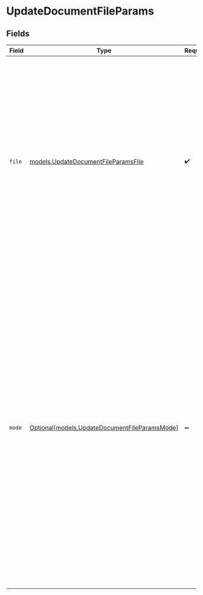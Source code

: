 # UpdateDocumentFileParams


## Fields

| Field                                                                                                                                                                                                                                                                                                                                                                                                                                                                       | Type                                                                                                                                                                                                                                                                                                                                                                                                                                                                        | Required                                                                                                                                                                                                                                                                                                                                                                                                                                                                    | Description                                                                                                                                                                                                                                                                                                                                                                                                                                                                 |
| --------------------------------------------------------------------------------------------------------------------------------------------------------------------------------------------------------------------------------------------------------------------------------------------------------------------------------------------------------------------------------------------------------------------------------------------------------------------------- | --------------------------------------------------------------------------------------------------------------------------------------------------------------------------------------------------------------------------------------------------------------------------------------------------------------------------------------------------------------------------------------------------------------------------------------------------------------------------- | --------------------------------------------------------------------------------------------------------------------------------------------------------------------------------------------------------------------------------------------------------------------------------------------------------------------------------------------------------------------------------------------------------------------------------------------------------------------------- | --------------------------------------------------------------------------------------------------------------------------------------------------------------------------------------------------------------------------------------------------------------------------------------------------------------------------------------------------------------------------------------------------------------------------------------------------------------------------- |
| `file`                                                                                                                                                                                                                                                                                                                                                                                                                                                                      | [models.UpdateDocumentFileParamsFile](../models/updatedocumentfileparamsfile.md)                                                                                                                                                                                                                                                                                                                                                                                            | :heavy_check_mark:                                                                                                                                                                                                                                                                                                                                                                                                                                                          | The binary file to upload, extract, and index for retrieval. The following file types are supported: Plain Text: `.eml` `.html` `.json` `.md` `.msg` `.rst` `.rtf` `.txt` `.xml`<br/>Images: `.png` `.webp` `.jpg` `.jpeg` `.tiff` `.bmp` `.heic`<br/>Documents: `.csv` `.doc` `.docx` `.epub` `.epub+zip` `.odt` `.pdf` `.ppt` `.pptx` `.tsv` `.xlsx` `.xls`.                                                                                                              |
| `mode`                                                                                                                                                                                                                                                                                                                                                                                                                                                                      | [Optional[models.UpdateDocumentFileParamsMode]](../models/updatedocumentfileparamsmode.md)                                                                                                                                                                                                                                                                                                                                                                                  | :heavy_minus_sign:                                                                                                                                                                                                                                                                                                                                                                                                                                                          | Partition strategy for the document. Options are `'hi_res'` or `'fast'`. When set to `'hi_res'`, images and tables will be extracted from the document. `'fast'` will only extract text. `'fast'` may be up to 20x faster than `'hi_res'`. `hi_res` is only applicable for Word documents, PDFs, Images, and PowerPoints. Images will always be processed in `hi_res`. If `hi_res` is set for an unsupported document type, it will be processed and billed in `fast` mode. |